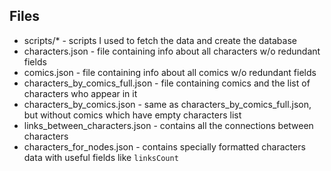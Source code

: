 ## Files

* scripts/* - scripts I used to fetch the data and create the database
* characters.json - file containing info about all characters w/o redundant fields
* comics.json - file containing info about all comics w/o redundant fields
* characters_by_comics_full.json - file containing comics and the list of characters who appear in it
* characters_by_comics.json - same as characters_by_comics_full.json, but without comics which have empty characters list
* links_between_characters.json - contains all the connections between characters
* characters_for_nodes.json - contains specially formatted characters data with useful fields like `linksCount`
